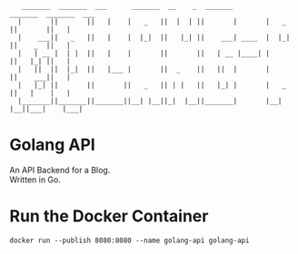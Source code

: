 ```
   _______  _______  ___      _______  __    _  _______         _______  _______  ___  
  |       ||       ||   |    |   _   ||  |  | ||       |       |   _   ||       ||   | 
  |    ___||   _   ||   |    |  |_|  ||   |_| ||    ___| ____  |  |_|  ||    _  ||   | 
  |   | __ |  | |  ||   |    |       ||       ||   | __ |____| |       ||   |_| ||   | 
  |   ||  ||  |_|  ||   |___ |       ||  _    ||   ||  |       |       ||    ___||   | 
  |   |_| ||       ||       ||   _   || | |   ||   |_| |       |   _   ||   |    |   | 
  |_______||_______||_______||__| |__||_|  |__||_______|       |__| |__||___|    |___|

```
# Golang API
An API Backend for a Blog.  
Written in Go.

# Run the Docker Container
`docker run --publish 8080:8080 --name golang-api golang-api`

